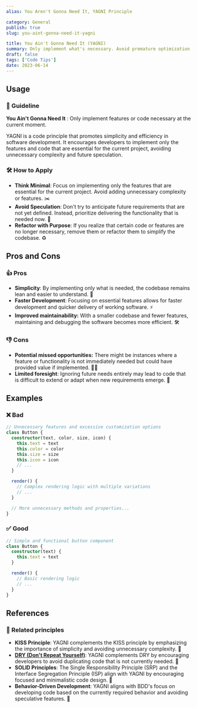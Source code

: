```yaml
---
alias: You Aren't Gonna Need It, YAGNI Principle

category: General
publish: true
slug: you-aint-gonna-need-it-yagni

title: You Ain't Gonna Need It (YAGNI)
summary: Only implement what's necessary. Avoid premature optimization. Keep code simple and focused on current requirements.
draft: false
tags: ['Code Tips']
date: 2023-06-14
---
```


## Usage

### 📝 Guideline

**You Ain't Gonna Need It** : Only implement features or code necessary at the current moment.

YAGNI is a code principle that promotes simplicity and efficiency in software development. It encourages developers to implement only the features and code that are essential for the current project, avoiding unnecessary complexity and future speculation.

### 🛠️ How to Apply

- **Think Minimal**: Focus on implementing only the features that are essential for the current project. Avoid adding unnecessary complexity or features. ✂️
- **Avoid Speculation**: Don't try to anticipate future requirements that are not yet defined. Instead, prioritize delivering the functionality that is needed now. 🔮
- **Refactor with Purpose**: If you realize that certain code or features are no longer necessary, remove them or refactor them to simplify the codebase. ♻️

## Pros and Cons

### 👍 Pros

- **Simplicity**: By implementing only what is needed, the codebase remains lean and easier to understand. 🧩
- **Faster Development**: Focusing on essential features allows for faster development and quicker delivery of working software. ⚡️
- **Improved maintainability:** With a smaller codebase and fewer features, maintaining and debugging the software becomes more efficient. 🛠️

### 👎 Cons

- **Potential missed opportunities:** There might be instances where a feature or functionality is not immediately needed but could have provided value if implemented. 🤷‍♂️
- **Limited foresight**: Ignoring future needs entirely may lead to code that is difficult to extend or adapt when new requirements emerge. 🚧

## Examples

### ❌ Bad

```typescript
// Unnecessary features and excessive customization options
class Button {
  constructor(text, color, size, icon) {
    this.text = text
    this.color = color
    this.size = size
    this.icon = icon
    // ...
  }

  render() {
    // Complex rendering logic with multiple variations
    // ...
  }

  // More unnecessary methods and properties...
}
```

### ✅ Good

```typescript
// Simple and functional button component
class Button {
  constructor(text) {
    this.text = text
  }

  render() {
    // Basic rendering logic
    // ...
  }
}
```

## References

### 🔀 Related principles

- **KISS Principle**: YAGNI complements the KISS principle by emphasizing the importance of simplicity and avoiding unnecessary complexity. 🤫
- [**DRY (Don't Repeat Yourself)**](/blog/dont-repeat-yourself-dry): YAGNI complements DRY by encouraging developers to avoid duplicating code that is not currently needed. 🔄
- **SOLID Principles**: The Single Responsibility Principle (SRP) and the Interface Segregation Principle (ISP) align with YAGNI by encouraging focused and minimalistic code design. 🎯
- **Behavior-Driven Development**: YAGNI aligns with BDD's focus on developing code based on the currently required behavior and avoiding speculative features. 🌟
